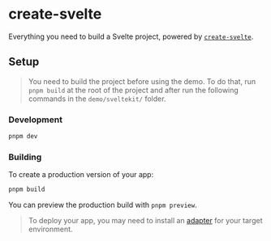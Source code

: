# create-svelte

Everything you need to build a Svelte project, powered by [`create-svelte`](https://github.com/sveltejs/kit/tree/main/packages/create-svelte).

## Setup

> You need to build the project before using the demo. To do that, run `pnpm build` at the root of the project and after run the following commands in the `demo/sveltekit/` folder.

### Development

```bash
pnpm dev
```

### Building

To create a production version of your app:

```bash
pnpm build
```

You can preview the production build with `pnpm preview`.

> To deploy your app, you may need to install an [adapter](https://kit.svelte.dev/docs/adapters) for your target environment.
